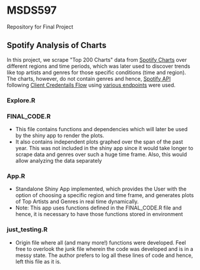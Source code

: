 # MSDS597
Repository for Final Project

## Spotify Analysis of Charts

In this project, we scrape "Top 200 Charts" data from [Spotify Charts](https://spotifycharts.com/regional/us/weekly/) over different regions and time periods, which was later used to discover trends like top artists and genres for those specific conditions (time and region). The charts, however, do not contain genres and hence, [Spotify API](https://developer.spotify.com/documentation/web-api/) following [Client Credentails Flow](https://developer.spotify.com/documentation/general/guides/authorization/client-credentials/) using [various endpoints](https://developer.spotify.com/documentation/web-api/reference/#/operations/search) were used.


### Explore.R



### FINAL_CODE.R

* This file contains functions and dependencies which will later be used by the shiny app to render the plots. 
* It also contains independent plots graphed over the span of the past year. This was not included in the shiny app since it would take longer to scrape data and genres over such a huge time frame. Also, this would allow analyzing the data separately


### App.R

* Standalone Shiny App implemented, which provides the User with the option of choosing a specific region and time frame, and generates plots of Top Artists and Genres in real time dynamically. 
* Note: This app uses functions defined in the FINAL_CODE.R file and hence, it is necessary to have those functions stored in environment


### just_testing.R


* Origin file where all (and many more!) functions were developed. Feel free to overlook the junk file wherein the code was developed and is in a messy state. The author prefers to log all these lines of code and hence, left this file as it is.






